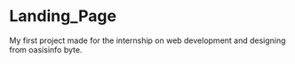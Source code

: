 # Landing_Page
My first project made for the internship on web development and designing from oasisinfo byte.
